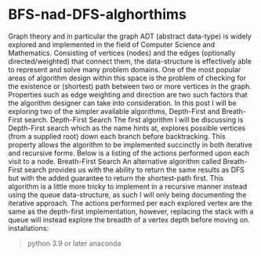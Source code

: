 # BFS-nad-DFS-alghorthims
Graph theory and in particular the graph ADT (abstract data-type) is widely explored and implemented in the field of Computer Science and Mathematics. Consisting of vertices (nodes) and the edges (optionally directed/weighted) that connect them, the data-structure is effectively able to represent and solve many problem domains. One of the most popular areas of algorithm design within this space is the problem of checking for the existence or (shortest) path between two or more vertices in the graph. Properties such as edge weighting and direction are two such factors that the algorithm designer can take into consideration. In this post I will be exploring two of the simpler available algorithms, Depth-First and Breath-First search.
Depth-First Search
The first algorithm I will be discussing is Depth-First search which as the name hints at, explores possible vertices (from a supplied root) down each branch before backtracking. This property allows the algorithm to be implemented succinctly in both iterative and recursive forms. Below is a listing of the actions performed upon each visit to a node.
Breath-First Search
An alternative algorithm called Breath-First search provides us with the ability to return the same results as DFS but with the added guarantee to return the shortest-path first. This algorithm is a little more tricky to implement in a recursive manner instead using the queue data-structure, as such I will only being documenting the iterative approach. The actions performed per each explored vertex are the same as the depth-first implementation, however, replacing the stack with a queue will instead explore the breadth of a vertex depth before moving on.
installations:
> python 3.9 or later
> anaconda
